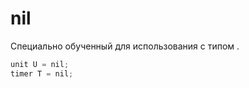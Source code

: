 # nil

Специально обученный [](null.md) для использования с типом [](handle.md).

```C#
unit U = nil;
timer T = nil;
```